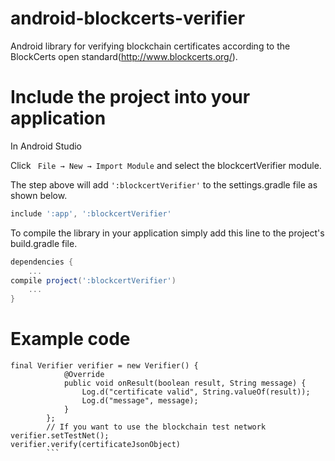 # android-blockcerts-verifier

Android library for verifying blockchain certificates according to the BlockCerts open standard(http://www.blockcerts.org/).


# Include the project into your application

In Android Studio 

Click ``` File → New → Import Module``` and select the blockcertVerifier module.

The step above will add ```':blockcertVerifier'```  to the settings.gradle file as shown below.

```gradle
include ':app', ':blockcertVerifier'
```
To compile the library in your application simply add this line to the project's build.gradle file.

```gradle
dependencies {
	...
compile project(':blockcertVerifier')
	...
}
```

# Example code

```
final Verifier verifier = new Verifier() {
            @Override
            public void onResult(boolean result, String message) {
                Log.d("certificate valid", String.valueOf(result));
                Log.d("message", message);
            }
        };
        // If you want to use the blockchain test network
verifier.setTestNet();
verifier.verify(certificateJsonObject)
        ```

